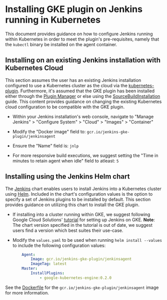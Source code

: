 <!--
 Copyright 2019 Google LLC

 Licensed under the Apache License, Version 2.0 (the "License"); you may not use this file except in
 compliance with the License. You may obtain a copy of the License at

        https://www.apache.org/licenses/LICENSE-2.0

 Unless required by applicable law or agreed to in writing, software distributed under the License
 is distributed on an "AS IS" BASIS, WITHOUT WARRANTIES OR CONDITIONS OF ANY KIND, either express or
 implied. See the License for the specific language governing permissions and limitations under the
 License.
-->
# Installing GKE plugin on Jenkins running in Kubernetes

This document provides guidance on how to configure Jenkins running within
Kubernetes in order to meet the plugin's pre-requisites, namely that the
`kubectl` binary be installed on the agent container.

## Installing on an existing Jenkins installation with Kubernetes Cloud

This section assumes the user has an existing Jenkins installation configured to
use a Kubernetes cluster as the cloud via the
[kubernetes-plugin](https://github.com/jenkinsci/kubernetes-plugin).
Furthermore, it's assumed that the GKE plugin has been installed either through
the [Plugin Manager](https://jenkins.io/doc/book/managing/plugins/) or else
using the [SourceBuildInstallation](SourceBuildInstallation.md) guide. This
content provides guidance on changing the existing Kubernetes cloud
configuration to be compatible with the GKE plugin.
*   Within your Jenkins installation's web console, navigate to "Manage
    Jenkins" > "Configure System" > "Cloud" > "Images" > "Container"

*   Modify the "Docker image" field to: `gcr.io/jenkins-gke-plugin/jenkinsagent`

*   Ensure the "Name" field is: `jnlp`

*   For more responsive build executions, we suggest setting the "Time in
    minutes to retain agent when idle" field to atleast: `5`

## Installing using the Jenkins Helm chart

The [Jenkins](https://github.com/helm/charts/tree/master/stable/jenkins) chart
enables users to install Jenkins into a Kubernetes cluster using
[Helm](https://github.com/helm/helm). Included in the chart's configuration
values is the option to specify a set of Jenkins plugins to be installed by
default. This section provides guidance on utilizing this chart to install the
GKE plugin.

*   If installing into a cluster running within GKE, we suggest following Google
    Cloud Solutions'
    [tutorial](https://cloud.google.com/solutions/jenkins-on-kubernetes-engine-tutorial)
    for setting up Jenkins on GKE. **Note**: The chart version specified in the
    tutorial is out of date, we suggest users find a version which best suites
    their use-case.

*   Modify the `values.yaml` to be used when running `helm install --values` to
    include the following configuration values:
    ```yaml 
        Agent:
            Image: gcr.io/jenkins-gke-plugin/jenkinsagent
            ImageTag: latest
        Master:
            InstallPlugins:
                - google-kubernetes-engine:0.2.0
    ```

See the [Dockerfile](../jenkinsagent/Dockerfile) for the
`gcr.io/jenkins-gke-plugin/jenkinsagent` image for more information.

<!--
TODO(stephenashank): Add another step for the CasC config when we are able to pre-load credentials
through the helm chart after refactoring the Google Oauth Plugin.
-->
